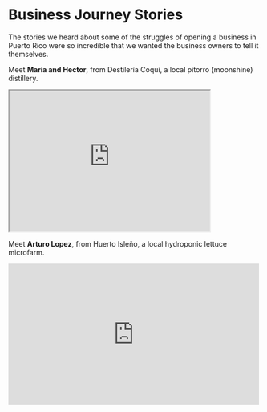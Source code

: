 # Business Journey Stories

The stories we heard about some of the struggles of opening a business in Puerto Rico were so incredible that we wanted the business owners to tell it themselves.

Meet **Maria and Hector**, from Destilería Coqui, a local pitorro (moonshine) distillery.

<iframe src="http://i.vimeocdn.com/video/479995146_640.jpg" width="400" height="281" webkitallowfullscreen mozallowfullscreen allowfullscreen></iframe>


Meet **Arturo Lopez**, from Huerto Isleño, a local hydroponic lettuce microfarm.


<iframe src="http://i.vimeocdn.com/video/478665634_640.jpg" width="500" height="281" frameborder="0" webkitallowfullscreen mozallowfullscreen allowfullscreen></iframe> <p>

